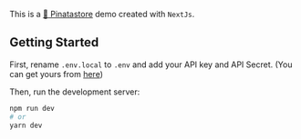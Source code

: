 This is a [🦄 Pinatastore](https://github.com/notnavindu/pinatastore) demo created with `NextJs`.

## Getting Started

First, rename `.env.local` to `.env` and add your API key and API Secret. (You can get yours from [here](https://app.pinata.cloud/keys))

Then, run the development server:

```bash
npm run dev
# or
yarn dev
```
